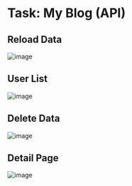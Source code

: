 # Task: My Blog (API)

## Reload Data

![image](https://github.com/user-attachments/assets/a3bae2a2-b037-48ec-b024-45b844491c84)

## User List
![image](https://github.com/user-attachments/assets/3008fce5-bf77-4ba5-9c03-9f5b597be76b)

## Delete Data

![image](https://github.com/user-attachments/assets/b7063c53-91ad-45f0-850f-e4e1a945cdf0)

## Detail Page

![image](https://github.com/user-attachments/assets/ff162e22-e44d-477a-93e1-b45da0bf4522)

